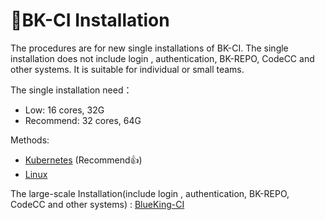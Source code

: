 # 🚀BK-CI Installation

The procedures are for new single installations of BK-CI. The single installation does not include login , authentication, BK-REPO, CodeCC and other systems. It is suitable for individual or small teams.

The single installation need：
- Low: 16 cores, 32G
- Recommend: 32 cores, 64G

Methods:
- [Kubernetes](../install/kubernetes_en.md) (Recommend👍)
- [Linux](../install/linux_en.md)

The large-scale Installation(include login , authentication, BK-REPO, CodeCC and other systems) : [BlueKing-CI](https://bk.tencent.com/docs/markdown/ZH/DeploymentGuides/7.0/install-ci-suite.md)

